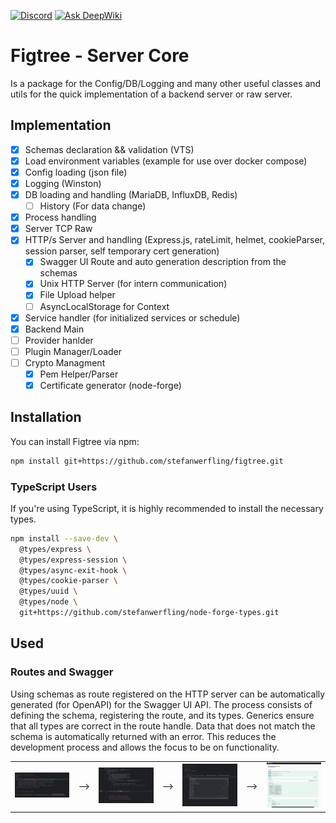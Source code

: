 [![Discord](https://img.shields.io/discord/1347133593578766369.svg?label=Discord&logo=discord&color=5865F2&logoColor=white)](https://discord.gg/52PQ2mbWQD) [![Ask DeepWiki](https://deepwiki.com/badge.svg)](https://deepwiki.com/stefanwerfling/figtree)

# Figtree - Server Core
Is a package for the Config/DB/Logging and many other useful classes and utils for the quick implementation of a backend server or raw server.

## Implementation

- [x] Schemas declaration && validation (VTS)
- [x] Load environment variables (example for use over docker compose)
- [x] Config loading (json file)
- [x] Logging (Winston)
- [x] DB loading and handling (MariaDB, InfluxDB, Redis)
  - [ ] History (For data change)
- [x] Process handling
- [x] Server TCP Raw
- [x] HTTP/s Server and handling (Express.js, rateLimit, helmet, cookieParser, session parser, self temporary cert generation)
  - [x] Swagger UI Route and auto generation description from the schemas
  - [x] Unix HTTP Server (for intern communication)
  - [x] File Upload helper
  - [ ] AsyncLocalStorage for Context
- [x] Service handler (for initialized services or schedule)
- [x] Backend Main
- [ ] Provider hanlder
- [ ] Plugin Manager/Loader
- [ ] Crypto Managment
  - [x] Pem Helper/Parser
  - [x] Certificate generator (node-forge)

## Installation

You can install Figtree via npm:

```bash
npm install git+https://github.com/stefanwerfling/figtree.git
```

### TypeScript Users
If you're using TypeScript, it is highly recommended to install the necessary types. 

```bash
npm install --save-dev \
  @types/express \
  @types/express-session \
  @types/async-exit-hook \
  @types/cookie-parser \
  @types/uuid \
  @types/node \
  git+https://github.com/stefanwerfling/node-forge-types.git
```

## Used
### Routes and Swagger
Using schemas as route registered on the HTTP server can be automatically generated (for OpenAPI) for the Swagger UI API. The process consists of defining the schema, registering the route, and its types. Generics ensure that all types are correct in the route handle. Data that does not match the schema is automatically returned with an error. This reduces the development process and allows the focus to be on functionality.

<table>
    <tr>
        <td>
            <img src="doc/images/route_schema_body.png" alt="Login page" width="150px" />
        </td>
        <td>
⟶
        </td>
        <td>
            <img src="doc/images/route_register.png" alt="Login page" width="150px" />
        </td>
        <td>
⟶
        </td>
        <td>
            <img src="doc/images/route_handle.png" alt="Login page" width="150px" />
        </td>
        <td>
⟶
        </td>
        <td>
            <img src="doc/images/route_swagger_api.png" alt="Login page" width="150px" />
        </td>
    </tr>
</table>
